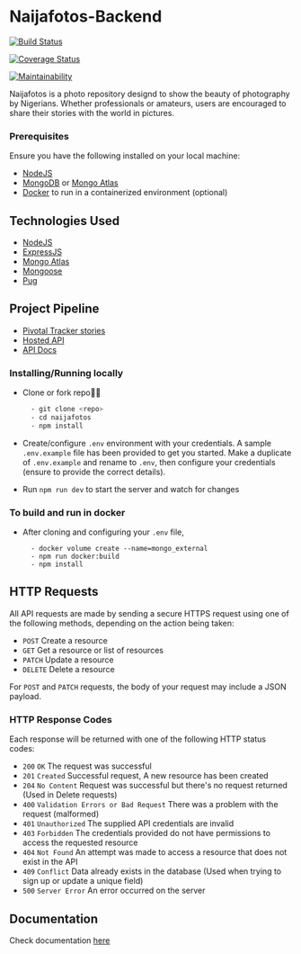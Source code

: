 # Naijafotos-Backend

[![Build Status](https://travis-ci.org/supercede/naija-fotos.svg?branch=develop)](https://travis-ci.org/supercede/naija-fotos)

[![Coverage Status](https://coveralls.io/repos/github/supercede/naija-fotos/badge.svg?branch=develop)](https://coveralls.io/github/supercede/naija-fotos?branch=develop)

[![Maintainability](https://api.codeclimate.com/v1/badges/31925e7a3893eabb61f3/maintainability)](https://codeclimate.com/github/supercede/naija-fotos/maintainability)

Naijafotos is a photo repository designd to show the beauty of photography by Nigerians. Whether professionals or amateurs, users are encouraged to share their stories with the world in pictures. 

### Prerequisites

Ensure you have the following installed on your local machine:

- [NodeJS](https://nodejs.org/en/download/)
- [MongoDB](https://www.mongodb.com/download-center/community) or [Mongo Atlas](https://www.mongodb.com/download-center/cloud)
- [Docker](https://www.docker.com/products/docker-desktop) to run in a containerized environment (optional)

## Technologies Used

- [NodeJS](https://nodejs.org/en/download/)
- [ExpressJS](https://expressjs.com/)
- [Mongo Atlas](https://www.mongodb.com/cloud/atlas)
- [Mongoose](https://mongoosejs.com/)
- [Pug](https://pugjs.org/)

## Project Pipeline

- [Pivotal Tracker stories](https://www.pivotaltracker.com/n/projects/2444330)
- [Hosted API](https://naijafotos-backend.herokuapp.com/)
- [API Docs](https://naijafotos-backend.herokuapp.com/docs)

### Installing/Running locally

- Clone or fork repo🤷‍♂

  ```bash
    - git clone <repo>
    - cd naijafotos
    - npm install
  ```

- Create/configure `.env` environment with your credentials. A sample `.env.example` file has been provided to get you started. Make a duplicate of `.env.example` and rename to `.env`, then configure your credentials (ensure to provide the correct details).

- Run `npm run dev` to start the server and watch for changes 

### To build and run in docker

- After cloning and configuring your `.env` file,

    ```
      - docker volume create --name=mongo_external
      - npm run docker:build
      - npm install
    ```

## HTTP Requests

All API requests are made by sending a secure HTTPS request using one of the following methods, depending on the action being taken:

- `POST` Create a resource
- `GET` Get a resource or list of resources
- `PATCH` Update a resource
- `DELETE` Delete a resource

For `POST` and `PATCH` requests, the body of your request may include a JSON payload.

### HTTP Response Codes

Each response will be returned with one of the following HTTP status codes:

- `200` `OK` The request was successful
- `201` `Created` Successful request, A new resource has been created
- `204` `No Content` Request was successful but there's no request returned (Used in Delete requests)
- `400` `Validation Errors or Bad Request` There was a problem with the request (malformed)
- `401` `Unauthorized` The supplied API credentials are invalid
- `403` `Forbidden` The credentials provided do not have permissions to access the requested resource
- `404` `Not Found` An attempt was made to access a resource that does not exist in the API
- `409` `Conflict` Data already exists in the database (Used when trying to sign up or update a unique field)
- `500` `Server Error` An error occurred on the server

## Documentation

Check documentation [here](https://naijafotos-backend.herokuapp.com/docs)

